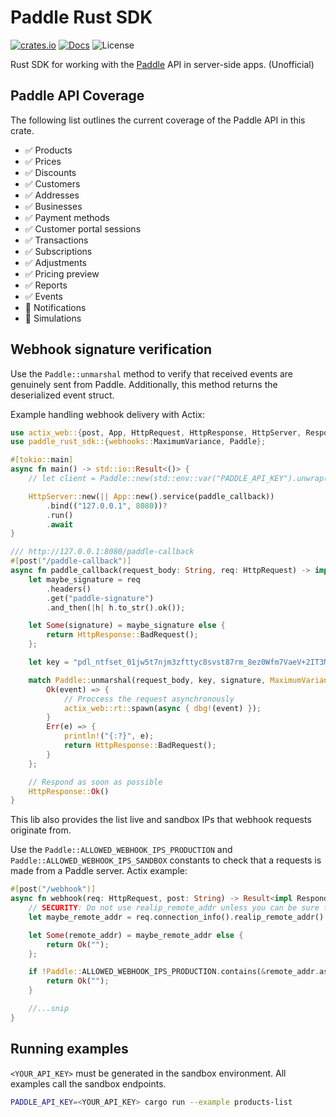 # Paddle Rust SDK

[![crates.io](https://img.shields.io/crates/v/paddle-rust-sdk?label=latest)](https://crates.io/crates/paddle-rust-sdk)
[![Docs](https://docs.rs/paddle-rust-sdk/badge.svg)](https://docs.rs/paddle-rust-sdk)
![License](https://img.shields.io/crates/l/paddle-rust-sdk.svg)

Rust SDK for working with the [Paddle](https://www.paddle.com/) API in server-side apps. (Unofficial)

## Paddle API Coverage

The following list outlines the current coverage of the Paddle API in this crate.

- ✅ Products
- ✅ Prices
- ✅ Discounts
- ✅ Customers
- ✅ Addresses
- ✅ Businesses
- ✅ Payment methods
- ✅ Customer portal sessions
- ✅ Transactions
- ✅ Subscriptions
- ✅ Adjustments
- ✅ Pricing preview
- ✅ Reports
- ✅ Events
- 🚧 Notifications
- 🚧 Simulations

## Webhook signature verification

Use the `Paddle::unmarshal` method to verify that received events are genuinely sent from Paddle. Additionally, this method returns the deserialized event struct.

Example handling webhook delivery with Actix:

```rust
use actix_web::{post, App, HttpRequest, HttpResponse, HttpServer, Responder};
use paddle_rust_sdk::{webhooks::MaximumVariance, Paddle};

#[tokio::main]
async fn main() -> std::io::Result<()> {
    // let client = Paddle::new(std::env::var("PADDLE_API_KEY").unwrap(), Paddle::SANDBOX).unwrap();

    HttpServer::new(|| App::new().service(paddle_callback))
        .bind(("127.0.0.1", 8080))?
        .run()
        .await
}

/// http://127.0.0.1:8080/paddle-callback
#[post("/paddle-callback")]
async fn paddle_callback(request_body: String, req: HttpRequest) -> impl Responder {
    let maybe_signature = req
        .headers()
        .get("paddle-signature")
        .and_then(|h| h.to_str().ok());

    let Some(signature) = maybe_signature else {
        return HttpResponse::BadRequest();
    };

    let key = "pdl_ntfset_01jw5t7njm3zfttyc8svst87rm_8ez0Wfm7VaeV+2IT3MpLGxwiQpDHWbYC";

    match Paddle::unmarshal(request_body, key, signature, MaximumVariance::default()) {
        Ok(event) => {
            // Proccess the request asynchronously
            actix_web::rt::spawn(async { dbg!(event) });
        }
        Err(e) => {
            println!("{:?}", e);
            return HttpResponse::BadRequest();
        }
    };

    // Respond as soon as possible
    HttpResponse::Ok()
}
```

This lib also provides the list live and sandbox IPs that webhook requests originate from. 

Use the `Paddle::ALLOWED_WEBHOOK_IPS_PRODUCTION` and `Paddle::ALLOWED_WEBHOOK_IPS_SANDBOX` constants to check that a requests is made from a Paddle server. Actix example:

```rust
#[post("/webhook")]
async fn webhook(req: HttpRequest, post: String) -> Result<impl Responder> {
    // SECURITY: Do not use realip_remote_addr unless you can be sure that the Forwarded and X-Forwarded-For headers cannot be spoofed by the client. If you are running without a proxy then obtaining the peer address [ConnectionInfo::peer_addr] would be more appropriate.
    let maybe_remote_addr = req.connection_info().realip_remote_addr().map(|s| s.to_string());

    let Some(remote_addr) = maybe_remote_addr else {
        return Ok("");
    };

    if !Paddle::ALLOWED_WEBHOOK_IPS_PRODUCTION.contains(&remote_addr.as_str()) {
        return Ok("");
    }

    //...snip
}
```

## Running examples

`<YOUR_API_KEY>` must be generated in the sandbox environment. All examples call the sandbox endpoints.

```bash
PADDLE_API_KEY=<YOUR_API_KEY> cargo run --example products-list
```
